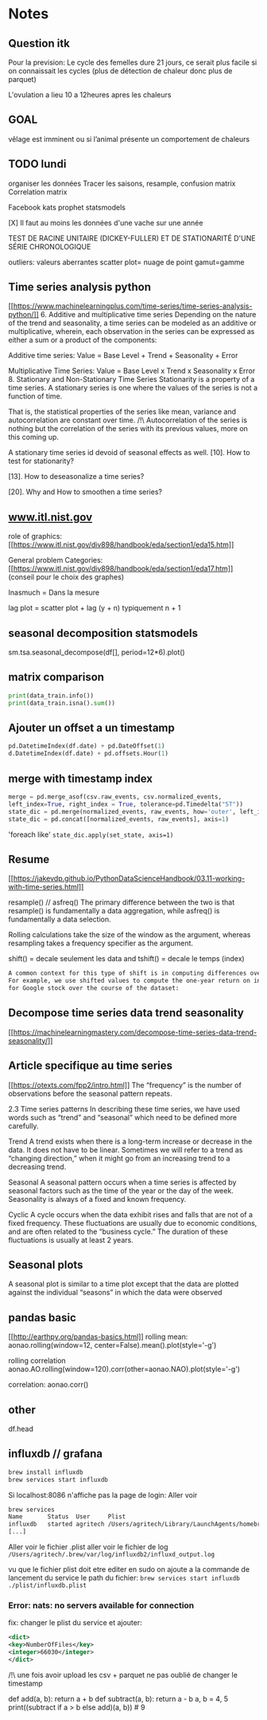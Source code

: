 # Notes

## Question itk

Pour la prevision:
Le cycle des femelles dure 21 jours,
ce serait plus facile si on connaissait les cycles
(plus de détection de chaleur donc plus de parquet)

L'ovulation a lieu 10 a 12heures apres les chaleurs

## GOAL

vêlage est imminent ou si l’animal présente un comportement de chaleurs

## TODO lundi

organiser les données
Tracer les saisons, resample, confusion matrix
Correlation matrix

Facebook kats prophet
statsmodels

[X] Il faut au moins les données d'une vache sur une année

TEST DE RACINE UNITAIRE (DICKEY-FULLER) ET DE STATIONARITÉ D'UNE SÉRIE CHRONOLOGIQUE

outliers: valeurs aberrantes
scatter plot= nuage de point
gamut=gamme

## Time series analysis python

[[https://www.machinelearningplus.com/time-series/time-series-analysis-python/]]
6. Additive and multiplicative time series
Depending on the nature of the trend and seasonality,
a time series can be modeled as an additive or multiplicative, wherein,
each observation in the series can be expressed as either a sum or a product of the components:

Additive time series:
Value = Base Level + Trend + Seasonality + Error

Multiplicative Time Series:
Value = Base Level x Trend x Seasonality x Error
8. Stationary and Non-Stationary Time Series
Stationarity is a property of a time series.
A stationary series is one where the values of the series is not a function of time.

That is, the statistical properties of the series like mean,
variance and autocorrelation are constant over time.
/!\ Autocorrelation of the series is nothing but the correlation of the series
with its previous values, more on this coming up.

A stationary time series id devoid of seasonal effects as well.
[10]. How to test for stationarity?

[13]. How to deseasonalize a time series?

[20]. Why and How to smoothen a time series?

## www.itl.nist.gov

role of graphics: [[https://www.itl.nist.gov/div898/handbook/eda/section1/eda15.htm]]

General problem Categories: [[https://www.itl.nist.gov/div898/handbook/eda/section1/eda17.htm]]
(conseil pour le choix des graphes)

Inasmuch = Dans la mesure

lag plot = scatter plot + lag (y + n) typiquement n + 1

## seasonal decomposition statsmodels

sm.tsa.seasonal_decompose(df[], period=12*6).plot()

## matrix comparison

```python
print(data_train.info())
print(data_train.isna().sum())
```

## Ajouter un offset a un timestamp

```python
pd.DatetimeIndex(df.date) + pd.DateOffset(1)
d.DatetimeIndex(df.date) + pd.offsets.Hour(1)
```

## merge with timestamp index

```python
merge = pd.merge_asof(csv.raw_events, csv.normalized_events,
left_index=True, right_index = True, tolerance=pd.Timedelta("5T"))
state_dic = pd.merge(normalized_events, raw_events, how='outer', left_index=True, right_index=True)
state_dic = pd.concat([normalized_events, raw_events], axis=1)
```

'foreach like' `state_dic.apply(set_state, axis=1)`

## Resume

[[https://jakevdp.github.io/PythonDataScienceHandbook/03.11-working-with-time-series.html]]

resample() // asfreq()
The primary difference between the two is that resample() is fundamentally
a data aggregation,
while asfreq() is fundamentally a data selection.

Rolling calculations take the size of the window as the argument,
whereas resampling takes a frequency specifier as the argument.

shift() = decale seulement les data
and tshift() = decale le temps (index)

```txt
A common context for this type of shift is in computing differences over time.
For example, we use shifted values to compute the one-year return on investment
for Google stock over the course of the dataset:
```

## Decompose time series data trend seasonality

[[https://machinelearningmastery.com/decompose-time-series-data-trend-seasonality/]]

## Article specifique au time series

[[https://otexts.com/fpp2/intro.html]]
The “frequency” is the number of observations before the seasonal pattern repeats.

2.3 Time series patterns
In describing these time series, we have used words such as “trend” and “seasonal”
which need to be defined more carefully.

Trend
A trend exists when there is a long-term increase or decrease in the data.
It does not have to be linear. Sometimes we will refer to a trend as “changing direction,”
when it might go from an increasing trend to a decreasing trend.

Seasonal
A seasonal pattern occurs when a time series is affected by seasonal factors
such as the time of the year or the day of the week.
Seasonality is always of a fixed and known frequency.

Cyclic
A cycle occurs when the data exhibit rises and falls that are not of a fixed frequency.
These fluctuations are usually due to economic conditions, and are often related to the “business cycle.”
The duration of these fluctuations is usually at least 2 years.

## Seasonal plots

A seasonal plot is similar to a time plot except that the data are plotted
against the individual “seasons” in which the data were observed

## pandas basic

[[http://earthpy.org/pandas-basics.html]]
rolling mean:
aonao.rolling(window=12, center=False).mean().plot(style='-g')

rolling correlation
aonao.AO.rolling(window=120).corr(other=aonao.NAO).plot(style='-g')

correlation:
aonao.corr()

## other

df.head

## influxdb // grafana

```bash
brew install influxdb
brew services start influxdb
```

Si localhost:8086 n'affiche pas la page de login:
Aller voir

```bash
brew services
Name       Status  User     Plist
influxdb   started agritech /Users/agritech/Library/LaunchAgents/homebrew.mxcl.influxdb.plist
[...]
```

Aller voir le fichier .plist
aller voir le fichier de log `/Users/agritech/.brew/var/log/influxdb2/influxd_output.log`

vu que le fichier plist doit etre editer en sudo on ajoute
a la commande de lancement du service le path du fichier:
`brew services start influxdb ./plist/influxdb.plist`

### Error: nats: no servers available for connection

fix: changer le plist du service et ajouter:

```xml
<dict>
<key>NumberOfFiles</key>
<integer>66030</integer>
</dict>
```

/!\ une fois avoir upload les csv + parquet ne pas oublié de changer le timestamp

def add(a, b):
    return a + b
def subtract(a, b):
    return a - b
a, b = 4, 5
print((subtract if a > b else add)(a, b)) # 9
